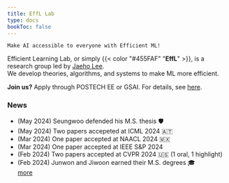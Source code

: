 ```yaml
---
title: EffL Lab
type: docs
bookToc: false
---
```


<style>
	.updown {
    	border: 10px solid white;
        width: 0.1px;
        height: 150px;
    }
</style>

`Make AI accessible to everyone with Efficient ML!`

Efficient Learning Lab, or simply {{< color "#455FAF" "**EffL**" >}}, is a research group led by [Jaeho Lee](https://jaeho-lee.github.io).  
We develop theories, algorithms, and systems to make ML more efficient.

**Join us?** Apply through POSTECH EE or GSAI. For details, see [here](/docs/how-to-join/graduate/).

### **News**

- (May 2024) Seungwoo defended his M.S. thesis 🛡️
- (May 2024) Two papers accepeted at ICML 2024 🇦🇹
- (Mar 2024) One paper accepted at NAACL 2024 🇲🇽
- (Mar 2024) One paper accepted at IEEE S&P 2024
- (Feb 2024) Two papers accepted at CVPR 2024 🇺🇸 (1 oral, 1 highlight) 
- (Feb 2024) Junwon and Jiwoon earned their M.S. degrees 🎓  
	[more](/olds/)
